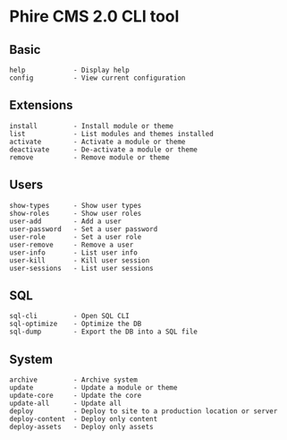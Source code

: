 Phire CMS 2.0 CLI tool
======================

Basic
-----

    help            - Display help
    config          - View current configuration

Extensions
----------

    install         - Install module or theme
    list            - List modules and themes installed
    activate        - Activate a module or theme
    deactivate      - De-activate a module or theme
    remove          - Remove module or theme

Users
-----

    show-types      - Show user types
    show-roles      - Show user roles
    user-add        - Add a user
    user-password   - Set a user password
    user-role       - Set a user role
    user-remove     - Remove a user
    user-info       - List user info
    user-kill       - Kill user session
    user-sessions   - List user sessions

SQL
---

    sql-cli         - Open SQL CLI
    sql-optimize    - Optimize the DB
    sql-dump        - Export the DB into a SQL file

System
------

    archive         - Archive system
    update          - Update a module or theme
    update-core     - Update the core
    update-all      - Update all
    deploy          - Deploy to site to a production location or server
    deploy-content  - Deploy only content
    deploy-assets   - Deploy only assets
